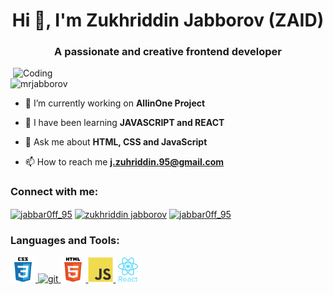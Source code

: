 <h1 align="center">Hi 👋, I'm Zukhriddin Jabborov (ZAID)</h1>
<h3 align="center">A passionate and creative frontend developer</h3>
<img align="right" alt="Coding" width="500" src="https://mir-s3-cdn-cf.behance.net/project_modules/max_1200/06f21a161921919.63cd7887d0a70.gif">

<p align="left"> <img src="https://komarev.com/ghpvc/?username=mrjabborov&label=Profile%20views&color=0e75b6&style=flat" alt="mrjabborov" /> </p>

- 🔭 I’m currently working on **AllinOne Project**

- 🌱 I have been learning **JAVASCRIPT and REACT**

- 💬 Ask me about **HTML, CSS and JavaScript**

- 📫 How to reach me **j.zuhriddin.95@gmail.com**

<h3 align="left">Connect with me:</h3>
<p align="left">
<a href="https://twitter.com/jabbar0ff_95" target="blank"><img align="center" src="https://raw.githubusercontent.com/rahuldkjain/github-profile-readme-generator/master/src/images/icons/Social/twitter.svg" alt="jabbar0ff_95" height="30" width="40" /></a>
<a href="https://fb.com/zukhriddin jabborov" target="blank"><img align="center" src="https://raw.githubusercontent.com/rahuldkjain/github-profile-readme-generator/master/src/images/icons/Social/facebook.svg" alt="zukhriddin jabborov" height="30" width="40" /></a>
<a href="https://instagram.com/jabbar0ff_95" target="blank"><img align="center" src="https://raw.githubusercontent.com/rahuldkjain/github-profile-readme-generator/master/src/images/icons/Social/instagram.svg" alt="jabbar0ff_95" height="30" width="40" /></a>
</p>

<h3 align="left">Languages and Tools:</h3>
<p align="left"> <a href="https://www.w3schools.com/css/" target="_blank" rel="noreferrer"> <img src="https://raw.githubusercontent.com/devicons/devicon/master/icons/css3/css3-original-wordmark.svg" alt="css3" width="40" height="40"/> </a> <a href="https://git-scm.com/" target="_blank" rel="noreferrer"> <img src="https://www.vectorlogo.zone/logos/git-scm/git-scm-icon.svg" alt="git" width="40" height="40"/> </a> <a href="https://www.w3.org/html/" target="_blank" rel="noreferrer"> <img src="https://raw.githubusercontent.com/devicons/devicon/master/icons/html5/html5-original-wordmark.svg" alt="html5" width="40" height="40"/> </a> <a href="https://developer.mozilla.org/en-US/docs/Web/JavaScript" target="_blank" rel="noreferrer"> <img src="https://raw.githubusercontent.com/devicons/devicon/master/icons/javascript/javascript-original.svg" alt="javascript" width="40" height="40"/> </a> <a href="https://reactjs.org/" target="_blank" rel="noreferrer"> <img src="https://raw.githubusercontent.com/devicons/devicon/master/icons/react/react-original-wordmark.svg" alt="react" width="40" height="40"/> </a> </p>
